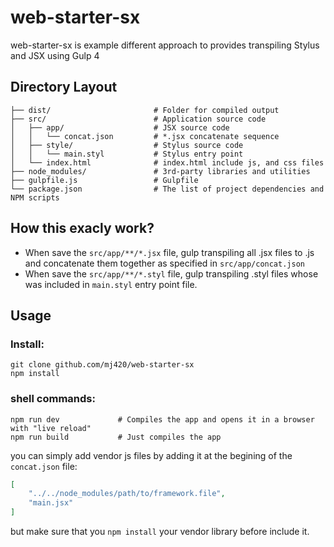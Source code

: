 # web-starter-sx
web-starter-sx is example different approach to provides transpiling Stylus and JSX using Gulp 4
## Directory Layout
```shell
├── dist/                       # Folder for compiled output
├── src/                        # Application source code
│   ├── app/                    # JSX source code
│   │   └── concat.json         # *.jsx concatenate sequence
│   ├── style/                  # Stylus source code
│   │   └── main.styl           # Stylus entry point
│   └── index.html              # index.html include js, and css files
├── node_modules/               # 3rd-party libraries and utilities
├── gulpfile.js                 # Gulpfile
└── package.json                # The list of project dependencies and NPM scripts
```

## How this exacly work?
- When save the `src/app/**/*.jsx` file, gulp transpiling all .jsx files to .js and concatenate them together as specified in `src/app/concat.json`
- When save the `src/app/**/*.styl` file, gulp transpiling .styl files whose was included in `main.styl` entry point file.

## Usage
### Install:
```shell
git clone github.com/mj420/web-starter-sx
npm install
```
### shell commands:
```shell
npm run dev             # Compiles the app and opens it in a browser with "live reload"
npm run build           # Just compiles the app
```

you can simply add vendor js files by adding it at the begining of the `concat.json` file:
```json
[
    "../../node_modules/path/to/framework.file",
    "main.jsx"
]
```
but make sure that you `npm install` your vendor library before include it.
